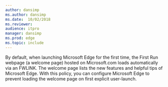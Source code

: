 ```yaml
---
author: dansimp
ms.author: dansimp
ms.date:  10/02/2018
ms.reviewer:
audience: itpro
manager: dansimp
ms.prod: edge
ms.topic: include
---
```


By default, when launching Microsoft Edge for the first time, the First Run webpage (a welcome page) hosted on Microsoft.com loads automatically via an FWLINK. The welcome page lists the new features and helpful tips of Microsoft Edge. With this policy, you can configure Microsoft Edge to prevent loading the welcome page on first explicit user-launch.
